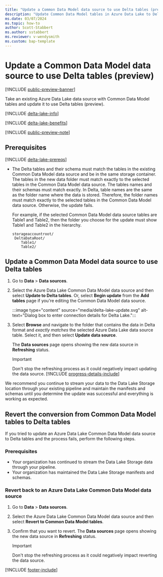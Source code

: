 ```yaml
---
title: "Update a Common Data Model data source to use Delta tables (preview)"
description: "Update Common Data Model tables in Azure Data Lake to Delta format in Customer Insights - Data."
ms.date: 03/07/2024
ms.topic: how-to
author: Scott-Stabbert
ms.author: sstabbert
ms.reviewer: v-wendysmith
ms.custom: bap-template
---
```


# Update a Common Data Model data source to use Delta tables (preview)

[!INCLUDE [public-preview-banner](./includes/public-preview-banner.md)]

<!--- When remove preview, remove preview note from data-sources-manage.md --->

Take an existing Azure Data Lake data source with Common Data Model tables and update it to use Delta tables (preview).

[!INCLUDE [delta-lake-info](./includes/delta-lake-info.md)]

[!INCLUDE [delta-lake-benefits](./includes/delta-lake-benefits.md)]

[!INCLUDE [public-preview-note](./includes/public-preview-note.md)]

## Prerequisites

[!INCLUDE [delta-lake-prereqs](./includes/delta-lake-prereqs.md)]

- The Delta tables and their schema must match the tables in the existing Common Data Model data source and be in the same storage container. The tables in the new data folder must match exactly to the selected tables in the Common Data Model data source. The tables names and their schemas must match exactly. In Delta, table names are the same as the folder name where the data is stored. Therefore, the folder names must match exactly to the selected tables in the Common Data Model data source. Otherwise, the update fails.

  For example, if the selected Common Data Model data source tables are Table1 and Table2, then the folder you choose for the update must show Table1 and Table2 in the hierarchy.

  ```
  storageaccountroot/
   DeltaDataRoot/
      Table1/
      Table2/
  ```

## Update a Common Data Model data source to use Delta tables

1. Go to **Data** > **Data sources**.

1. Select the Azure Data Lake Common Data Model data source and then select **Update to Delta tables**. Or, select **Begin update** from the **Add tables** page if you're editing the Common Data Model data source.

   :::image type="content" source="media/delta-lake-update.svg" alt-text="Dialog box to enter connection details for Delta Lake.":::

1. Select **Browse** and navigate to the folder that contains the data in Delta format and *exactly matches* the selected Azure Data Lake data source table. Select it, and then select **Update data source**.

   The **Data sources** page opens showing the new data source in **Refreshing** status.

   > [!IMPORTANT]
   > Don't stop the refreshing process as it could negatively impact updating the data source.
   [!INCLUDE [progress-details-include](includes/progress-details-pane.md)]

We recommend you continue to stream your data to the Data Lake Storage location through your existing pipeline and maintain the manifests and schemas until you determine the update was successful and everything is working as expected.

## Revert the conversion from Common Data Model tables to Delta tables

If you tried to update an Azure Data Lake Common Data Model data source to Delta tables and the process fails, perform the following steps.

### Prerequisites

- Your organization has continued to stream the Data Lake Storage data through your pipeline.
- Your organization has maintained the Data Lake Storage manifests and schemas.

### Revert back to an Azure Data Lake Common Data Model data source

1. Go to **Data** > **Data sources**.

1. Select the Azure Data Lake Common Data Model data source and then select **Revert to Common Data Model tables**.

1. Confirm that you want to revert. The **Data sources** page opens showing the new data source in **Refreshing** status.

   > [!IMPORTANT]
   > Don't stop the refreshing process as it could negatively impact reverting the data source.

[!INCLUDE [footer-include](includes/footer-banner.md)]

